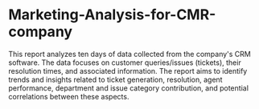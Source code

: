 # Marketing-Analysis-for-CMR-company
This report analyzes ten days of data collected from the company's CRM software. The data focuses on customer queries/issues (tickets), their resolution times, and associated information. The report aims to identify trends and insights related to ticket generation, resolution, agent performance, department and issue category contribution, and potential correlations between these aspects. 
